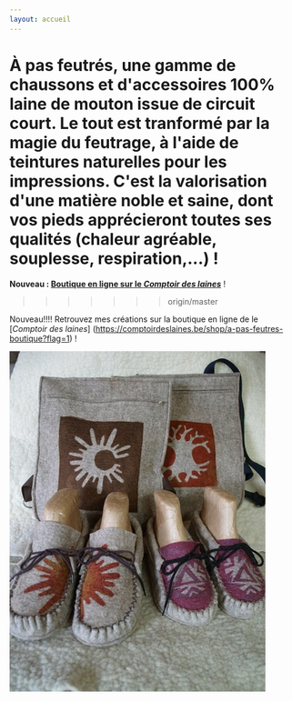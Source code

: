 ```yaml
---
layout: accueil
---
```


À pas feutrés, une gamme de chaussons et d'accessoires 100% laine de mouton issue de circuit court. Le tout est tranformé par la magie du feutrage, à l'aide de teintures naturelles pour les impressions. C'est la valorisation d'une matière noble et saine, dont vos pieds apprécieront toutes ses qualités (chaleur agréable, souplesse, respiration,...) !
=======
**Nouveau : [Boutique en ligne sur le *Comptoir des laines*](https://comptoirdeslaines.be/shop/a-pas-feutres-boutique?flag=1)** !
>>>>>>> origin/master

Nouveau!!!! Retrouvez mes créations sur la boutique en ligne de le [*Comptoir des laines*] (https://comptoirdeslaines.be/shop/a-pas-feutres-boutique?flag=1) !





<div class="home">

  
  <div class="centered"><img src="vignette1.jpg">



</div>


